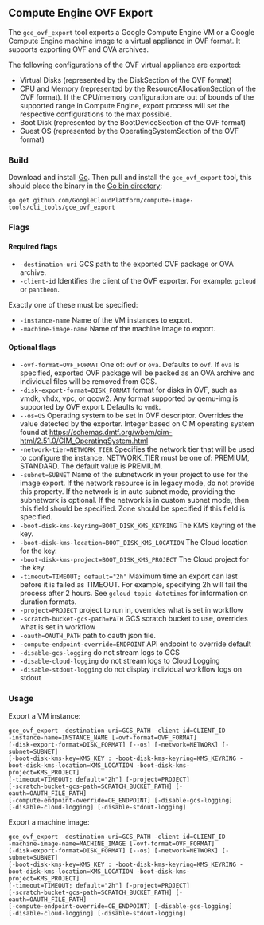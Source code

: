 ## Compute Engine OVF Export

The `gce_ovf_export` tool exports a Google Compute Engine VM or a Google Compute
Engine machine image to a virtual appliance in OVF format. It supports exporting
OVF and OVA archives.

The following configurations of the OVF virtual appliance are exported:
+ Virtual Disks (represented by the DiskSection of the OVF format) 
+ CPU and Memory (represented by the ResourceAllocationSection of the OVF 
format). If the CPU/memory configuration are out of bounds of the supported range in Compute Engine,
export process will set the respective configurations to the max possible. 
+ Boot Disk (represented by the BootDeviceSection of the OVF format) 
+ Guest OS (represented by the OperatingSystemSection of the OVF format) 


### Build
Download and install [Go](https://golang.org/doc/install). Then pull and 
install the `gce_ovf_export` tool, this should place the binary in the 
[Go bin directory](https://golang.org/doc/code.html#GOPATH):

```
go get github.com/GoogleCloudPlatform/compute-image-tools/cli_tools/gce_ovf_export
```

### Flags

#### Required flags
+ `-destination-uri` GCS path to the exported OVF package or OVA archive.
+ `-client-id` Identifies the client of the OVF exporter. For example: `gcloud` or
  `pantheon`.

Exactly one of these must be specified:
+ `-instance-name` Name of the VM instances to export.
+ `-machine-image-name` Name of the machine image to export.

#### Optional flags
+ `-ovf-format=OVF_FORMAT` One of: `ovf` or `ova`. Defaults to `ovf`. If `ova`
  is specified, exported OVF package will be packed as an OVA archive and
  individual files will be removed from GCS.  
+ `-disk-export-format=DISK_FORMAT` format for disks in OVF, such as vmdk, vhdx,
  vpc, or qcow2. Any format supported by qemu-img is supported by OVF export.
  Defaults to `vmdk`.
+ `--os=OS` Operating system to be set in OVF descriptor. Overrides the value
  detected by the exporter. Integer based on CIM operating system found at
  https://schemas.dmtf.org/wbem/cim-html/2.51.0/CIM_OperatingSystem.html
+ `-network-tier=NETWORK_TIER` Specifies the network tier that will be used to configure the 
  instance. NETWORK_TIER must be one of: PREMIUM, STANDARD. The default value is PREMIUM.
+ `-subnet=SUBNET` Name of the subnetwork in your project to use for the image export. If	the
  network resource is in legacy mode, do not provide this property. If the network is in auto subnet
  mode, providing the subnetwork is optional. If the network is in custom subnet mode, then this
  field should be specified. Zone should be specified if this field is specified.
+ `-boot-disk-kms-keyring=BOOT_DISK_KMS_KEYRING` The KMS keyring of the key.
+ `-boot-disk-kms-location=BOOT_DISK_KMS_LOCATION` The Cloud location for the key.
+ `-boot-disk-kms-project=BOOT_DISK_KMS_PROJECT` The Cloud project for the key.
+ `-timeout=TIMEOUT; default="2h"` Maximum time an export can last before it is failed as TIMEOUT.
  For example, specifying 2h will fail the process after 2 hours. See `gcloud topic datetimes` for
  information on duration formats.
+ `-project=PROJECT` project to run in, overrides what is set in workflow
+ `-scratch-bucket-gcs-path=PATH` GCS scratch bucket to use, overrides what is set in workflow
+ `-oauth=OAUTH_PATH` path to oauth json file.
+ `-compute-endpoint-override=ENDPOINT` API endpoint to override default
+ `-disable-gcs-logging` do not stream logs to GCS
+ `-disable-cloud-logging` do not stream logs to Cloud Logging
+ `-disable-stdout-logging` do not display individual workflow logs on stdout

### Usage

Export a VM instance:
```
gce_ovf_export -destination-uri=GCS_PATH -client-id=CLIENT_ID
-instance-name=INSTANCE_NAME [-ovf-format=OVF_FORMAT]
[-disk-export-format=DISK_FORMAT] [--os] [-network=NETWORK] [-subnet=SUBNET]
[-boot-disk-kms-key=KMS_KEY : -boot-disk-kms-keyring=KMS_KEYRING -boot-disk-kms-location=KMS_LOCATION -boot-disk-kms-project=KMS_PROJECT]
[-timeout=TIMEOUT; default="2h"] [-project=PROJECT]
[-scratch-bucket-gcs-path=SCRATCH_BUCKET_PATH] [-oauth=OAUTH_FILE_PATH]
[-compute-endpoint-override=CE_ENDPOINT] [-disable-gcs-logging] 
[-disable-cloud-logging] [-disable-stdout-logging] 

```

Export a machine image:
```
gce_ovf_export -destination-uri=GCS_PATH -client-id=CLIENT_ID
-machine-image-name=MACHINE_IMAGE [-ovf-format=OVF_FORMAT] 
[-disk-export-format=DISK_FORMAT] [--os] [-network=NETWORK] [-subnet=SUBNET]
[-boot-disk-kms-key=KMS_KEY : -boot-disk-kms-keyring=KMS_KEYRING -boot-disk-kms-location=KMS_LOCATION -boot-disk-kms-project=KMS_PROJECT]
[-timeout=TIMEOUT; default="2h"] [-project=PROJECT]
[-scratch-bucket-gcs-path=SCRATCH_BUCKET_PATH] [-oauth=OAUTH_FILE_PATH]
[-compute-endpoint-override=CE_ENDPOINT] [-disable-gcs-logging] 
[-disable-cloud-logging] [-disable-stdout-logging] 

